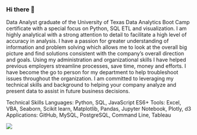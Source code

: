 ### Hi there 👋
Data Analyst graduate of the University of Texas Data Analytics Boot Camp certificate with a special focus on Python, SQL ETL and visualization.  I am highly analytical with a strong attention to detail to facilitate a high level of accuracy in analysis.  I have a passion for greater understanding of information and problem solving which allows me to look at the overall big picture and find solutions consistent with the company’s overall direction and goals. Using my administration and organizational skills I have helped previous employers streamline processes, save time, money and efforts. I have become the go to person for my department to help troubleshoot issues throughout the organization.   I am committed to leveraging my technical skills and background to helping your company analyze and present data to assist in future business decisions. 

Technical Skills
Languages: Python, SQL, JavaScript ES6+
Tools: Excel, VBA, Seaborn, Scikit learn, Matplotlib, Pandas, Jupyter Notebook, Plotly, d3
Applications: GitHub, MySQL, PostgreSQL, Command Line, Tableau

<img align="center" src="https://github-readme-stats.vercel.app/api/<CARD_TYPE>/?username=<bweirich>&theme=<THEME_NAME>" />
<!--
**bweirich/bweirich** is a ✨ _special_ ✨ repository because its `README.md` (this file) appears on your GitHub profile.

Here are some ideas to get you started:

- 🔭 I’m currently working on ...
- 🌱 I’m currently learning ...
- 👯 I’m looking to collaborate on ...
- 🤔 I’m looking for help with ...
- 💬 Ask me about ...
- 📫 How to reach me: ...
- 😄 Pronouns: ...
- ⚡ Fun fact: ...
-->
